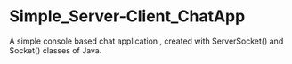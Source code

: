 # Simple_Server-Client_ChatApp
A simple console based chat application , created with ServerSocket() and Socket() classes of Java.
